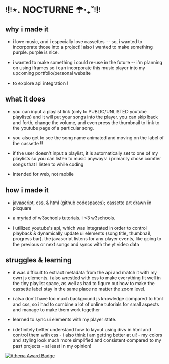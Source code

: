 # ᵎ!ᵎ⋆. NOCTURNE ☂‧₊˚ᵎ!ᵎ

## why i made it 
* i love music, and i especially love cassettes -- so, i wanted to incorporate those into a project!! also i wanted to make something purple. purple is nice.

* i wanted to make something i could re-use in the future -- i'm planning on using iframes so i can incorporate this music player into my upcoming portfolio/personal website 

* to explore api integration !

## what it does

* you can input a playlist link (only to PUBLIC/UNLISTED youtube playlists) and it will put your songs into the player. you can skip back and forth, change the volume, and even press the thumbnail to link to the youtube page of a particular song.

* you also get to see the song name animated and moving on the label of the cassette !!

* if the user doesn't input a playlist, it is automatically set to one of my playlists so you can listen to music anyways! i primarily chose comfier songs that I listen to while coding

* intended for web, not mobile

## how i made it
* javascript, css, & html (github codespaces); cassette art drawn in pixquare

* a myriad of w3schools tutorials. i <3 w3schools.

* i utilized youtube's api, which was integrated in order to control playback & dynamically update ui elements (song title, thumbnail, progress bar). the javascript listens for any player events, like going to the previous or next songs and syncs with the yt video data

## struggles & learning

*  it was difficult to extract metadata from the api and match it with my own js elements. i also wrestled with css to make everything fit well in the tiny playlist space, as well as had to figure out how to make the cassette label stay in the same place no matter the zoom level.

* i also don't have too much background js knowledge compared to html and css, so i had to combine a lot of online tutorials for small aspects and manage to make them work together

* learned to sync ui elements with my player state.

* i definitely better understand how to layout using divs in html and control them with css - i also think i am getting better at ui! - my colors and styling look much more simplified and consistent compared to my past projects - at least in my opinion!


[![Athena Award Badge](https://img.shields.io/endpoint?url=https%3A%2F%2Faward.athena.hackclub.com%2Fapi%2Fbadge)](https://award.athena.hackclub.com?utm_source=readme)